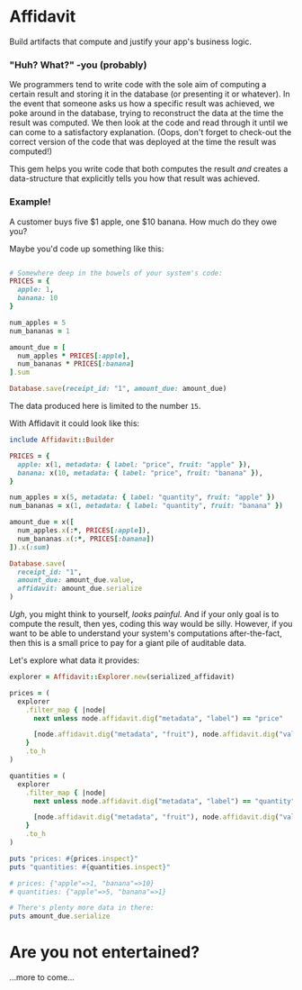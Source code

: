 # Affidavit

Build artifacts that compute and justify your app's business logic.

### "Huh? What?" -you (probably)

We programmers tend to write code with the sole aim of computing a certain result and storing it in the database (or presenting it or whatever). In the event that someone asks us how a specific result was achieved, we poke around in the database, trying to reconstruct the data at the time the result was computed. We then look at the code and read through it until we can come to a satisfactory explanation. (Oops, don't forget to check-out the correct version of the code that was deployed at the time the result was computed!)

This gem helps you write code that both computes the result *and* creates a data-structure that explicitly tells you how that result was achieved.

### Example!

A customer buys five $1 apple, one $10 banana. How much do they owe you?


Maybe you'd code up something like this:

```ruby

# Somewhere deep in the bowels of your system's code:
PRICES = {
  apple: 1,
  banana: 10
}

num_apples = 5
num_bananas = 1

amount_due = [
  num_apples * PRICES[:apple],
  num_bananas * PRICES[:banana]
].sum

Database.save(receipt_id: "1", amount_due: amount_due)
```

The data produced here is limited to the number `15`.

With Affidavit it could look like this:

```ruby
include Affidavit::Builder

PRICES = {
  apple: x(1, metadata: { label: "price", fruit: "apple" }),
  banana: x(10, metadata: { label: "price", fruit: "banana" }),
}

num_apples = x(5, metadata: { label: "quantity", fruit: "apple" })
num_bananas = x(1, metadata: { label: "quantity", fruit: "banana" })

amount_due = x([
  num_apples.x(:*, PRICES[:apple]),
  num_bananas.x(:*, PRICES[:banana])
]).x(:sum)

Database.save(
  receipt_id: "1",
  amount_due: amount_due.value,
  affidavit: amount_due.serialize
)
```

*Ugh*, you might think to yourself, *looks painful.* And if your only goal is to compute the result, then yes, coding this way would be silly. However, if you want to be able to understand your system's computations after-the-fact, then this is a small price to pay for a giant pile of auditable data.

Let's explore what data it provides:

```ruby
explorer = Affidavit::Explorer.new(serialized_affidavit)

prices = (
  explorer
    .filter_map { |node|
      next unless node.affidavit.dig("metadata", "label") == "price"

      [node.affidavit.dig("metadata", "fruit"), node.affidavit.dig("value")]
    }
    .to_h
)

quantities = (
  explorer
    .filter_map { |node|
      next unless node.affidavit.dig("metadata", "label") == "quantity"

      [node.affidavit.dig("metadata", "fruit"), node.affidavit.dig("value")]
    }
    .to_h
)

puts "prices: #{prices.inspect}"
puts "quantities: #{quantities.inspect}"

# prices: {"apple"=>1, "banana"=>10}
# quantities: {"apple"=>5, "banana"=>1}

# There's plenty more data in there:
puts amount_due.serialize
```

# Are you not entertained?

...more to come...

